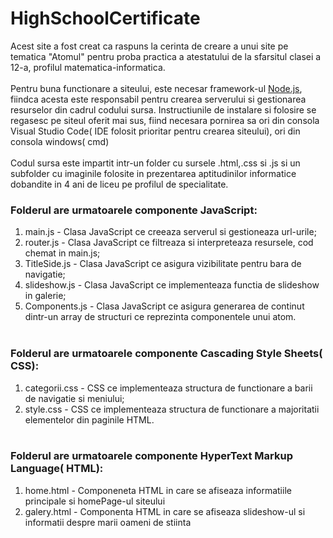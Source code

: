 # HighSchoolCertificate

Acest site a fost creat ca raspuns la cerinta de creare a unui site pe tematica "Atomul" pentru proba practica a atestatului de la sfarsitul clasei a 12-a, profilul matematica-informatica.<br/>
<br/>
Pentru buna functionare a siteului, este necesar framework-ul [Node.js](https://nodejs.org/en/), fiindca acesta este responsabil pentru crearea serverului si gestionarea resurselor din cadrul codului sursa. Instructiunile de instalare si folosire se regasesc pe siteul oferit mai sus, fiind necesara pornirea sa ori din consola Visual Studio Code( IDE folosit prioritar pentru crearea siteului), ori din consola windows( cmd)<br/><br/>
Codul sursa este impartit intr-un folder cu sursele .html,.css si .js si un subfolder cu imaginile folosite in prezentarea aptitudinilor informatice dobandite in 4 ani de liceu pe profilul de specialitate. <br/>
### Folderul are urmatoarele componente JavaScript:<br/>
1. main.js - Clasa JavaScript ce creeaza serverul si gestioneaza url-urile;
2. router.js - Clasa JavaScript ce filtreaza si interpreteaza resursele, cod chemat in main.js;
3. TitleSide.js - Clasa JavaScript ce asigura vizibilitate pentru bara de navigatie;
4. slideshow.js - Clasa JavaScript ce implementeaza functia de slideshow in galerie;
5. Components.js - Clasa JavaScript ce asigura generarea de continut dintr-un array de structuri ce reprezinta componentele unui atom.
<br/><br/>
### Folderul are urmatoarele componente Cascading Style Sheets( CSS):<br/>
1. categorii.css - CSS ce implementeaza structura de functionare a barii de navigatie si meniului;
2. style.css - CSS ce implementeaza structura de functionare a majoritatii elementelor din paginile HTML.
<br/><br/>
### Folderul are urmatoarele componente HyperText Markup Language( HTML):<br/>
1. home.html - Componeneta HTML in care se afiseaza informatiile principale si homePage-ul siteului
2. galery.html - Componenta HTML in care se afiseaza slideshow-ul si informatii despre marii oameni de stiinta

